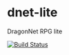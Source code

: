 # dnet-lite
DragonNet RPG lite

[![Build Status](https://travis-ci.org/ga-hegsvold/dnet-lite.svg?branch=master)](https://travis-ci.org/ga-hegsvold/dnet-lite)
